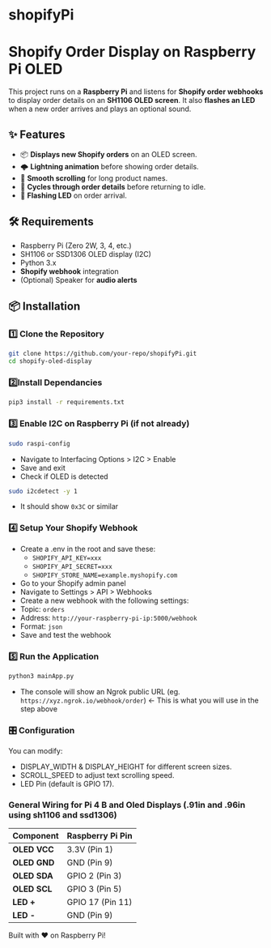 # shopifyPi

# Shopify Order Display on Raspberry Pi OLED

This project runs on a **Raspberry Pi** and listens for **Shopify order webhooks** to display order details on an **SH1106 OLED screen**. It also **flashes an LED** when a new order arrives and plays an optional sound.

## ✨ Features
- 📦 **Displays new Shopify orders** on an OLED screen.
- 🌩️ **Lightning animation** before showing order details.
- 🚀 **Smooth scrolling** for long product names.
- 🔄 **Cycles through order details** before returning to idle.
- 🔔 **Flashing LED** on order arrival.

## 🛠️ Requirements

- Raspberry Pi (Zero 2W, 3, 4, etc.)
- SH1106 or SSD1306 OLED display (I2C)
- Python 3.x
- **Shopify webhook** integration
- (Optional) Speaker for **audio alerts**

## 📦 Installation

### 1️⃣ **Clone the Repository**
```bash
git clone https://github.com/your-repo/shopifyPi.git
cd shopify-oled-display
```

### 2️⃣**Install Dependancies**
```bash
pip3 install -r requirements.txt
```

### 3️⃣ Enable I2C on Raspberry Pi (if not already)
```bash
sudo raspi-config
```
 - Navigate to Interfacing Options > I2C > Enable
 - Save and exit
 - Check if OLED is detected
```bash
sudo i2cdetect -y 1
```
 - It should show `0x3C` or similar

 ### 4️⃣ Setup Your Shopify Webhook
 - Create a .env in the root and save these:
   - `SHOPIFY_API_KEY=xxx`
   - `SHOPIFY_API_SECRET=xxx`
   - `SHOPIFY_STORE_NAME=example.myshopify.com`
 - Go to your Shopify admin panel
 - Navigate to Settings > API > Webhooks
 - Create a new webhook with the following settings:
 - Topic: `orders`
 - Address: `http://your-raspberry-pi-ip:5000/webhook`
 - Format: `json`
 - Save and test the webhook

### 5️⃣ Run the Application
```bash
python3 mainApp.py
```
- The console will show an Ngrok public URL (eg. `https://xyz.ngrok.io/webhook/order`) <- This is what you will use in the step above

### 🎛️ Configuration
You can modify:

 - DISPLAY_WIDTH & DISPLAY_HEIGHT for different screen sizes.
 - SCROLL_SPEED to adjust text scrolling speed.
 - LED Pin (default is GPIO 17).

 ### General Wiring for Pi 4 B and Oled Displays (.91in and .96in using sh1106 and ssd1306)

|Component	|Raspberry Pi Pin|
|-----------|----------------|
|**OLED VCC**	|3.3V (Pin 1)    |
|**OLED GND**	|GND (Pin 9)     |
|**OLED SDA**	|GPIO 2 (Pin 3)  |
|**OLED SCL**	|GPIO 3 (Pin 5)  |
|**LED +**	    |GPIO 17 (Pin 11)|
|**LED -**	    |GND (Pin 9)     |

Built with ❤️ on Raspberry Pi!